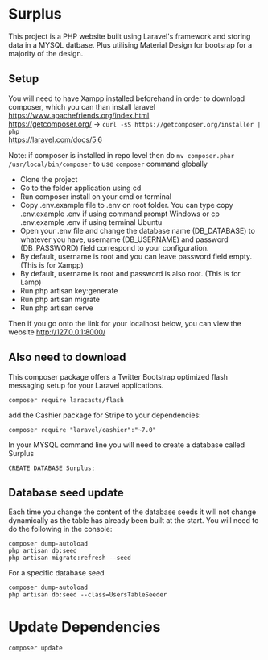 # Surplus
This project is a PHP website built using Laravel's framework and storing data in a MYSQL datbase. Plus utilising Material Design for bootsrap for a majority of the design.

## Setup
You will need to have Xampp installed beforehand in order to download composer, which you can than install laravel
<br/>https://www.apachefriends.org/index.html
<br/>https://getcomposer.org/ -> `curl -sS https://getcomposer.org/installer | php`
<br/>https://laravel.com/docs/5.6

Note: if composer is installed in repo level then do `mv composer.phar /usr/local/bin/composer` to use `composer` command globally

* Clone the project
* Go to the folder application using cd
* Run composer install on your cmd or terminal
* Copy .env.example file to .env on root folder. You can type copy .env.example .env if using command prompt Windows or cp .env.example .env if using terminal Ubuntu
* Open your .env file and change the database name (DB_DATABASE) to whatever you have, username (DB_USERNAME) and password (DB_PASSWORD) field correspond to your configuration. 
* By default, username is root and you can leave password field empty. (This is for Xampp) 
* By default, username is root and password is also root. (This is for Lamp)
* Run php artisan key:generate
* Run php artisan migrate
* Run php artisan serve

Then if you go onto the link for your localhost below, you can view the website
http://127.0.0.1:8000/

## Also need to download
This composer package offers a Twitter Bootstrap optimized flash messaging setup for your Laravel applications.
```
composer require laracasts/flash
```
add the Cashier package for Stripe to your dependencies:
```
composer require "laravel/cashier":"~7.0"
```
In your MYSQL command line you will need to create a database called Surplus

```
CREATE DATABASE Surplus;
```

## Database seed update
Each time you change the content of the database seeds it will not change dynamically as the table has already been built at the start. You will need to do the following in the console:

```
composer dump-autoload
php artisan db:seed
php artisan migrate:refresh --seed
```

For a specific database seed

```
composer dump-autoload
php artisan db:seed --class=UsersTableSeeder
```

# Update Dependencies

```
composer update
```



